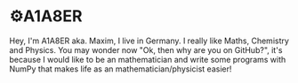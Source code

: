 <!--- - 👋 Hi, I’m @A1A8ER, from Germany!
- 😞 I was really lost, I didn't knew what I should learn...
- 🌱 I'm trying to get into NumPy, because I like mathematics.
- 💭 My dream is to be program something, that is useful for mathematicians, physicists and chemists.
--->

<!---
A1A8ER/A1A8ER is a ✨ special ✨ repository because its `README.md` (this file) appears on your GitHub profile.
You can click the Preview link to take a look at your changes.
--->


# ⚙A1A8ER

Hey, I'm A1A8ER aka. Maxim, I live in Germany. I really like Maths, Chemistry and Physics. You may wonder now "Ok, then why are you on GitHub?", it's because I would like to be an mathematician and write some programs with NumPy that makes life as an mathematician/physicist easier!